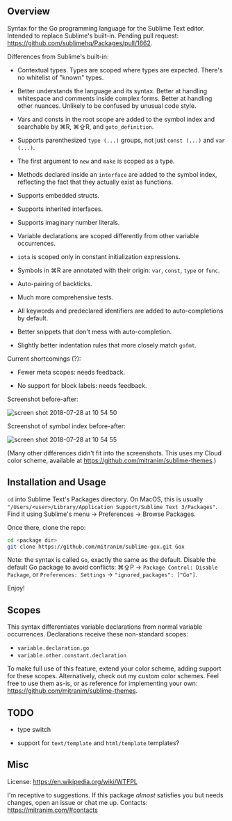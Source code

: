 ## Overview

Syntax for the Go programming language for the Sublime Text editor. Intended to replace Sublime's built-in. Pending pull request: https://github.com/sublimehq/Packages/pull/1662.

Differences from Sublime's built-in:

  * Contextual types. Types are scoped where types are expected. There's no whitelist of "known" types.

  * Better understands the language and its syntax. Better at handling whitespace and comments inside complex forms. Better at handling other nuances. Unlikely to be confused by unusual code style.

  * Vars and consts in the root scope are added to the symbol index and searchable by ⌘R, ⌘⇪R, and `goto_definition`.

  * Supports parenthesized `type (...)` groups, not just `const (...)` and `var (...)`.

  * The first argument to `new` and `make` is scoped as a type.

  * Methods declared inside an `interface` are added to the symbol index, reflecting the fact that they actually exist as functions.

  * Supports embedded structs.

  * Supports inherited interfaces.

  * Supports imaginary number literals.

  * Variable declarations are scoped differently from other variable occurrences.

  * `iota` is scoped only in constant initialization expressions.

  * Symbols in ⌘R are annotated with their origin: `var`, `const`, `type` or `func`.

  * Auto-pairing of backticks.

  * Much more comprehensive tests.

  * All keywords and predeclared identifiers are added to auto-completions by default.

  * Better snippets that don't mess with auto-completion.

  * Slightly better indentation rules that more closely match `gofmt`.

Current shortcomings (?):

  * Fewer meta scopes: needs feedback.

  * No support for block labels: needs feedback.

Screenshot before-after:

![screen shot 2018-07-28 at 10 54 50](https://user-images.githubusercontent.com/4263831/43354424-09f502be-9255-11e8-9d6f-8c0b37e98809.jpg)

Screenshot of symbol index before-after:

![screen shot 2018-07-28 at 10 54 55](https://user-images.githubusercontent.com/4263831/43354428-260781ac-9255-11e8-9631-4920b6473e3b.jpg)

(Many other differences didn't fit into the screenshots. This uses my Cloud color scheme, available at https://github.com/mitranim/sublime-themes.)


## Installation and Usage

`cd` into Sublime Text's Packages directory. On MacOS, this is usually `"/Users/<user>/Library/Application Support/Sublime Text 3/Packages"`. Find it using Sublime's menu → Preferences → Browse Packages.

Once there, clone the repo:

```sh
cd <package dir>
git clone https://github.com/mitranim/sublime-gox.git Gox
```

Note: the syntax is called `Go`, exactly the same as the default. Disable the default Go package to avoid conflicts: ⌘⇪P → `Package Control: Disable Package`, or `Preferences: Settings` → `"ignored_packages": ["Go"]`.

Enjoy!


## Scopes

This syntax differentiates variable declarations from normal variable occurrences. Declarations receive these non-standard scopes:

  * `variable.declaration.go`
  * `variable.other.constant.declaration`

To make full use of this feature, extend your color scheme, adding support for these scopes. Alternatively, check out my custom color schemes. Feel free to use them as-is, or as reference for implementing your own: https://github.com/mitranim/sublime-themes.


## TODO

* type switch

* support for `text/template` and `html/template` templates?


## Misc

License: https://en.wikipedia.org/wiki/WTFPL

I'm receptive to suggestions. If this package _almost_ satisfies you but needs changes, open an issue or chat me up. Contacts: https://mitranim.com/#contacts
